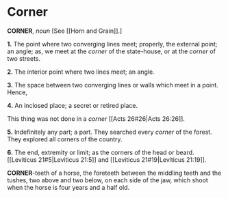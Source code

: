 # Corner

**CORNER**, _noun_ \[See [[Horn and Grain]].\]

**1.** The point where two converging lines meet; properly, the external point; an angle; as, we meet at the _corner_ of the state-house, or at the _corner_ of two streets.

**2.** The interior point where two lines meet; an angle.

**3.** The space between two converging lines or walls which meet in a point. Hence,

**4.** An inclosed place; a secret or retired place.

This thing was not done in a _corner_ [[Acts 26#26|Acts 26:26]].

**5.** Indefinitely any part; a part. They searched every _corner_ of the forest. They explored all corners of the country.

**6.** The end, extremity or limit; as the corners of the head or beard. [[Leviticus 21#5|Leviticus 21:5]] and [[Leviticus 21#19|Leviticus 21:19]].

**CORNER**\-teeth of a horse, the foreteeth between the middling teeth and the tushes, two above and two below, on each side of the jaw, which shoot when the horse is four years and a half old.